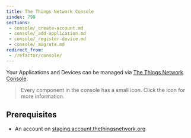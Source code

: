 ```yaml
---
title: The Things Network Console
zindex: 799
sections:
 - console/_create-account.md
 - console/_add-application.md
 - console/_register-device.md
 - console/_migrate.md
redirect_from:
 - /refactor/console/
---
```

Your Applications and Devices can be managed via [The Things Network Console](https://preview.console.thethingsnetwork.org).

> Every component in the console has a small <i class="fa fa-question-circle"></i> icon. Click the icon for more information.

## Prerequisites

* An account on [staging.account.thethingsnetwork.org](https://staging.account.thethingsnetwork.org)